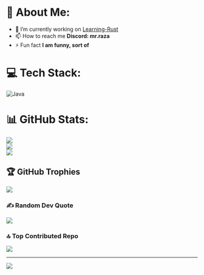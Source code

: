 # 💫 About Me:
- 🔭 I’m currently working on [Learning-Rust](https://github.com/Shayan-Mazahir/Learning-Rust)<br>
- 📫 How to reach me **Discord: mr.raza**<br>
- ⚡ Fun fact **I am funny, sort of**<br>


# 💻 Tech Stack:
![Java](https://img.shields.io/badge/java-%23ED8B00.svg?style=plastic&logo=openjdk&logoColor=white)
# 📊 GitHub Stats:
![](https://github-readme-stats.vercel.app/api?username=Shayan-Mazahir&theme=dark&hide_border=false&include_all_commits=true&count_private=false)<br/>
![](https://github-readme-streak-stats.herokuapp.com/?user=Shayan-Mazahir&theme=dark&hide_border=false)<br/>
![](https://github-readme-stats.vercel.app/api/top-langs/?username=Shayan-Mazahir&theme=dark&hide_border=false&include_all_commits=true&count_private=false&layout=compact)

## 🏆 GitHub Trophies
![](https://github-profile-trophy.vercel.app/?username=Shayan-Mazahir&theme=radical&no-frame=false&no-bg=true&margin-w=4)

### ✍️ Random Dev Quote
![](https://quotes-github-readme.vercel.app/api?type=horizontal&theme=radical)

### 🔝 Top Contributed Repo
![](https://github-contributor-stats.vercel.app/api?username=Shayan-Mazahir&limit=5&theme=dark&combine_all_yearly_contributions=true)

---
[![](https://visitcount.itsvg.in/api?id=Shayan-Mazahir&icon=10&color=0)](https://visitcount.itsvg.in)

<!-- Proudly created with GPRM ( https://gprm.itsvg.in ) -->
